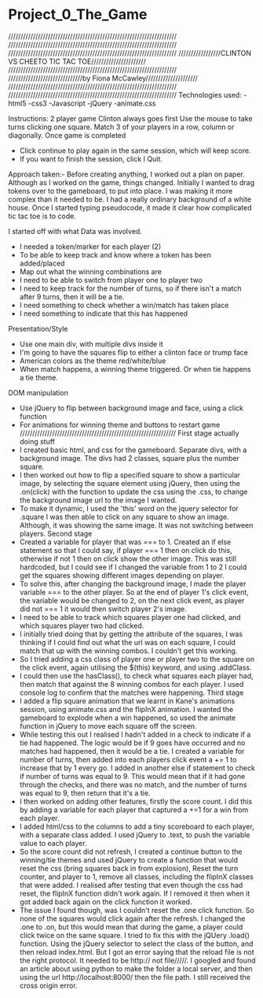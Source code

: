 # Project_0_The_Game
////////////////////////////////////////////////////////////////////
////////////////////////////////////////////////////////////////////
////////////////////////////////////////////////////////////////////
/////////////////CLINTON VS CHEETO TIC TAC TOE//////////////////////
////////////////////////////////////////////////////////////////////
//////////////////////////////by Fiona McCawley/////////////////////
////////////////////////////////////////////////////////////////////
////////////////////////////////////////////////////////////////////
Technologies used:
  -html5
  -css3
  -Javascript
  -jQuery
  -animate.css

Instructions:
2 player game
Clinton always goes first
Use the mouse to take turns clicking one square.
Match 3 of your players in a row, column or diagonally.
Once game is completed
  - Click continue to play again in the same session, which will
    keep score.
  - If you want to finish the session, click I Quit.

Approach taken:-
Before creating anything, I worked out a plan on paper. Although as I worked
on the game, things changed. Initially I wanted to drag tokens over to
the gameboard, to put into place. I was making it more complex than it needed
to be. I had a really ordinary background of a white house. Once I started
typing pseudocode, it made it clear how complicated tic tac toe is to code.

I started off with what Data was involved.
  - I needed a token/marker for each player (2)
  - To be able to keep track and know where a token has been added/placed
  - Map out what the winning combinations are
  - I need to be able to switch from player one to player two
  - I need to keep track for the number of turns, so if there isn't a match
    after 9 turns, then it will be a tie.
  - I need something to check whether a win/match has taken place
  - I need something to indicate that this has happened

Presentation/Style
  - Use one main div, with multiple divs inside it
  - I'm going to have the squares flip to either a clinton face or trump face
  - American colors as the theme red/white/blue
  - When match happens, a winning theme triggered. Or when tie happens a tie theme.

DOM manipulation
  - Use jQuery to flip between background image and face, using a click function
  - For animations for winning theme and buttons to restart game
///////////////////////////////////////////////////////////////
First stage actually doing stuff
  - I created basic html, and css for the gameboard. Separate divs, with
    a background image. The divs had 2 classes, square plus the number square.
  - I then worked out how to flip a specified square to show a particular image, by
    selecting the square element using jQuery, then using the .on(click) with the function
    to update the css using the .css, to change the background image url to the image I wanted.
  - To make it dynamic, I used the 'this' word on the jquery selector for .square
    I was then able to click on any square to show an image. Although, it was
    showing the same image. It was not switching between players.
Second stage
  - Created a variable for player that was === to 1. Created an if else statement
    so that I could say, if player === 1 then on click do this, otherwise if not 1 then
    on click show the other image. This was still hardcoded, but I could see if I changed
    the variable from 1 to 2 I could get the squares showing different images depending on player.
  - To solve this, after changing the background image, I made the player variable === to the other player. So
    at the end of player 1's click event, the variable would be changed to 2, on the next click event, as player
    did not === 1 it would then switch player 2's image.
  - I need to be able to track which squares player one had clicked, and which squares player two had clicked.
  - I initially tried doing that by getting the attribute of the squares, I was thinking if I could find out what
    the url was on each square, I could match that up with the winning combos. I couldn't get this working.
  - So I tried adding a css class of player one or player two to the square on the click event, again utilising the $(this) keyword, and using .addClass.
  - I could then use the hasClass(), to check what squares each player had, then match that against the 8 winning combos
    for each player. I used console log to confirm that the matches were happening.
Third stage
  - I added a flip square animation that we learnt in Kane's animations session, using animate.css and the flipInX animation. I wanted the gameboard to explode when a win happened, so used the animate function in jQuery to move each square off the screen.
  - While testing this out I realised I hadn't added in a check to indicate if a tie had happened. The logic would be
    if 9 goes have occurred and no matches had happened, then it would be a tie. I created a variable for number of turns, then added into each players click event a += 1 to increase that by 1 every go. I added in another else if statement
    to check if number of turns was equal to 9. This would mean that if it had gone through the checks, and there was no match, and the number of turns was equal to 9, then return that it's a tie.
  - I then worked on adding other features, firstly the score count. I did this by adding a variable for each player that captured a +=1 for a win from each player.
  - I added html/css to the columns to add a tiny scoreboard to each player, with a separate class added. I used jQuery to .text, to push the variable value to each player.
  - So the score count did not refresh, I created a continue button to the winning/tie themes and used jQuery to create a
    function that would reset the css (bring squares back in from explosion), Reset the turn counter, and player to 1, remove all classes, including the flipInX classes that were added. I realised after testing that even though the css had reset, the flipInX function didn't work again. If I removed it then when it got added back again on the click function it worked.
  - The issue I found though, was I couldn't reset the .one click function. So none of the squares would click again after the refresh. I changed the .one to .on, but this would mean that during the game, a player could click twice on the same square. I tried to fix this with the jQUery .load() function. Using the jQuery selector to select the class of the button, and then reload index.html. But I got an error saying that the reload file is not the right protocol. It needed to be http:// not file/////. I googled and found an article about using python to make the folder a local server, and then using the url  http://localhost:8000/ then the file path. I still received the cross origin error.
